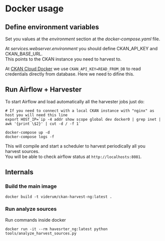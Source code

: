 # Docker usage

## Define environment variables

Set you values at the _environment_ section at the _docker-compose.yaml_ file.

At _services.webserver.environment_ you should define CKAN_API_KEY and CKAN_BASE_URL.  
This points to the CKAN instance you need to harvest to.  

At [CKAN Cloud Docker](https://github.com/avdata99/ckan-cloud-docker/blob/7aac946ee7a732379a9c6b7a933ebf5f90b358c7/.docker-compose-harvester_ng.yaml#L41) we use `CKAN_API_KEY=READ_FROM_DB` to read credentials directly from database. Here we need to difine this.  

## Run Airflow + Harvester

To start Airflow and load automatically all the harvester jobs just do:

```
# If you need to connect with a local CKAN instance with "nginx" as host you will need this line
export HOST_IP=`ip -4 addr show scope global dev docker0 | grep inet | awk '{print \$2}' | cut -d / -f 1`

docker-compose up -d
docker-compose logs -f
```
This will compile and start a scheduler to harvest periodically all you harvest sources.  
You will be able to check airflow status at `http://localhosts:8081`.  

## Internals

### Build the main image

```
docker build -t viderum/ckan-harvest-ng:latest .
```

### Run analyze sources

Run commands inside docker

```
docker run -it --rm havesrter_ng:latest python tools/analyze_harvest_sources.py
```

